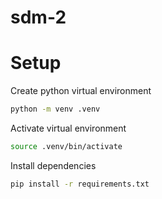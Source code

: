 # sdm-2

# Setup

Create python virtual environment

```bash
python -m venv .venv
```

Activate virtual environment

```bash
source .venv/bin/activate
```

Install dependencies

```bash
pip install -r requirements.txt
```